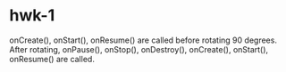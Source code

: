 # hwk-1

onCreate(), onStart(), onResume() are called before rotating 90 degrees. After rotating, onPause(), onStop(), onDestroy(), onCreate(), onStart(), onResume() are called. 
